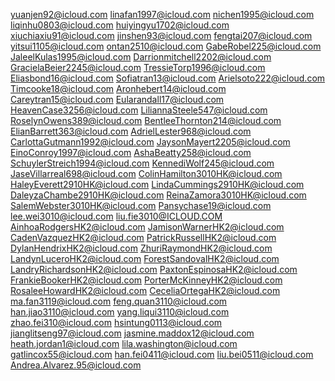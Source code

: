yuanjen92@icloud.com
linafan1997@icloud.com
nichen1995@icloud.com
liqinhu0803@icloud.com
huiyingyu1702@icloud.com
xiuchiaxiu91@icloud.com
jinshen93@icloud.com
fengtai207@icloud.com
yitsui1105@icloud.com
ontan2510@icloud.com
GabeRobel225@icloud.com
JaleelKulas1995@icloud.com
Darrionmitchell2202@icloud.com
GracielaBeier2245@icloud.com
TressieTorp1996@icloud.com
Eliasbond16@icloud.com
Sofiatran13@icloud.com
Arielsoto222@icloud.com
Timcooke18@icloud.com
Aronhebert14@icloud.com
Careytran15@icloud.com
Eularandall17@icloud.com
HeavenCase3256@icloud.com
LiliannaSteele547@icloud.com
RoselynOwens389@icloud.com
BentleeThornton214@icloud.com
ElianBarrett363@icloud.com
AdrielLester968@icloud.com
CarlottaGutmann1992@icloud.com
JaysonMayert2205@icloud.com
EinoConroy1997@icloud.com
AshaBeatty258@icloud.com
SchuylerStreich1994@icloud.com
KennediWolf245@icloud.com
JaseVillarreal698@icloud.com
ColinHamilton3010HK@icloud.com
HaleyEverett2910HK@icloud.com
LindaCummings2910HK@icloud.com
DaleyzaChambe2910HK@icloud.com
ReinaZamora3010HK@icloud.com
SalemWebster3010HK@icloud.com
Pansychase19@icloud.com
lee.wei3010@icloud.com
liu.fie3010@ICLOUD.COM
AinhoaRodgersHK2@icloud.com
JamisonWarnerHK2@icloud.com
CadenVazquezHK2@icloud.com
PatrickRussellHK2@icloud.com
DylanHendrixHK2@icloud.com
ZhuriRaymondHK2@icloud.com
LandynLuceroHK2@icloud.com
ForestSandovalHK2@icloud.com
LandryRichardsonHK2@icloud.com
PaxtonEspinosaHK2@icloud.com
FrankieBookerHK2@icloud.com
PorterMcKinneyHK2@icloud.com
RosaleeHowardHK2@icloud.com
CeceliaOrtegaHK2@icloud.com
ma.fan3119@icloud.com
feng.quan3110@icloud.com
han.jiao3110@icloud.com
yang.liqui3110@icloud.com
zhao.fei310@icloud.com
hsintung0113@icloud.com
jianglitseng97@icloud.com
jasmine.maddox12@icloud.com
heath.jordan1@icloud.com
lila.washington@icloud.com
gatlincox55@icloud.com
han.fei0411@icloud.com
liu.bei0511@icloud.com
Andrea.Alvarez.95@icloud.com

